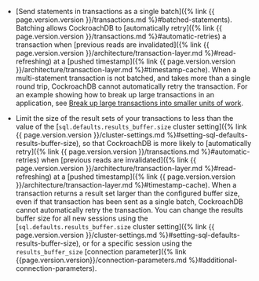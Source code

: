 - [Send statements in transactions as a single batch]({% link {{ page.version.version }}/transactions.md %}#batched-statements). Batching allows CockroachDB to [automatically retry]({% link {{ page.version.version }}/transactions.md %}#automatic-retries) a transaction when [previous reads are invalidated]({% link {{ page.version.version }}/architecture/transaction-layer.md %}#read-refreshing) at a [pushed timestamp]({% link {{ page.version.version }}/architecture/transaction-layer.md %}#timestamp-cache). When a multi-statement transaction is not batched, and takes more than a single round trip, CockroachDB cannot automatically retry the transaction. For an example showing how to break up large transactions in an application, see [Break up large transactions into smaller units of work](build-a-python-app-with-cockroachdb-sqlalchemy.html#break-up-large-transactions-into-smaller-units-of-work). 

<a id="result-buffer-size"></a>

- Limit the size of the result sets of your transactions to less than the value of the [`sql.defaults.results_buffer.size` cluster setting]({% link {{ page.version.version }}/cluster-settings.md %}#setting-sql-defaults-results-buffer-size), so that CockroachDB is more likely to [automatically retry]({% link {{ page.version.version }}/transactions.md %}#automatic-retries) when [previous reads are invalidated]({% link {{ page.version.version }}/architecture/transaction-layer.md %}#read-refreshing) at a [pushed timestamp]({% link {{ page.version.version }}/architecture/transaction-layer.md %}#timestamp-cache). When a transaction returns a result set larger than the configured buffer size, even if that transaction has been sent as a single batch, CockroachDB cannot automatically retry the transaction. You can change the results buffer size for all new sessions using the [`sql.defaults.results_buffer.size` cluster setting]({% link {{ page.version.version }}/cluster-settings.md %}#setting-sql-defaults-results-buffer-size), or for a specific session using the `results_buffer_size` [connection parameter]({% link {{page.version.version}}/connection-parameters.md %}#additional-connection-parameters).
